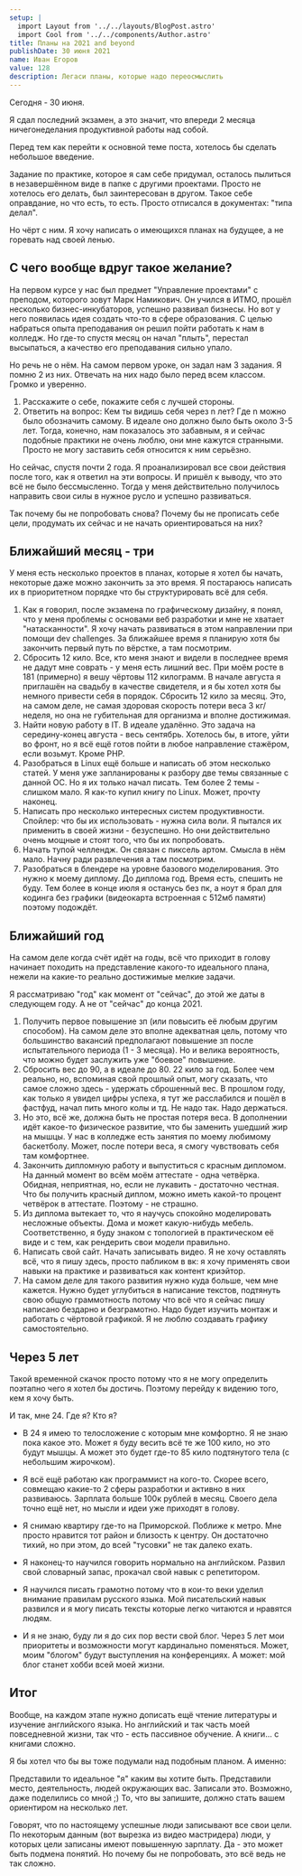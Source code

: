 ```yaml
---
setup: |
  import Layout from '../../layouts/BlogPost.astro'
  import Cool from '../../components/Author.astro'
title: Планы на 2021 and beyond
publishDate: 30 июня 2021
name: Иван Егоров
value: 128
description: Легаси планы, которые надо переосмыслить
---
```


Сегодня - 30 июня.

Я сдал последний экзамен, а это значит, что впереди 2 месяца ничегонеделания продуктивной работы над собой.

Перед тем как перейти к основной теме поста, хотелось бы сделать небольшое введение.

Задание по практике, которое я сам себе придумал, осталось пылиться в незавершённом виде в папке с другими проектами. Просто не хотелось его делать, был заинтересован в другом. Такое себе оправдание, но что есть, то есть. Просто отписался в документах: "типа делал".

Но чёрт с ним. Я хочу написать о имеющихся планах на будущее, а не горевать над своей ленью.

## С чего вообще вдруг такое желание?

На первом курсе у нас был предмет "Управление проектами" с преподом, которого зовут Марк Намикович. Он учился в ИТМО, прошёл несколько бизнес-инкубаторов, успешно развивал бизнесы. Но вот у него появилась идея создать что-то в сфере образования. С целью набраться опыта преподавания он решил пойти работать к нам в колледж. Но где-то спустя месяц он начал "плыть", перестал высыпаться, а качество его преподавания сильно упало.

Но речь не о нём. На самом первом уроке, он задал нам 3 задания. Я помню 2 из них. Отвечать на них надо было перед всем классом. Громко и уверенно.

1. Расскажите о себе, покажите себя с лучшей стороны.
2. Ответить на вопрос: Кем ты видишь себя через n лет? Где n можно было обозначить самому. В идеале оно должно было быть около 3-5 лет.
Тогда, конечно, нам показалось это забавным, я и сейчас подобные практики не очень люблю, они мне кажутся странными. Просто не могу заставить себя относится к ним серьёзно.

Но сейчас, спустя почти 2 года. Я проанализировал все свои действия после того, как я ответил на эти вопросы. И пришёл к выводу, что это всё не было бессмысленно. Тогда у меня действительно получилось направить свои силы в нужное русло и успешно развиваться.

Так почему бы не попробовать снова? Почему бы не прописать себе цели, продумать их сейчас и не начать ориентироваться на них?

## Ближайший месяц - три

У меня есть несколько проектов в планах, которые я хотел бы начать, некоторые даже можно закончить за это время. Я постараюсь написать их в приоритетном порядке что бы структурировать всё для себя.

1. Как я говорил, после экзамена по графическому дизайну, я понял, что у меня проблемы с основами веб разработки и мне не хватает "натасканности". Я хочу начать развиваться в этом направлении при помощи dev challenges. За ближайшее время я планирую хотя бы закончить первый путь по вёрстке, а там посмотрим.
2. Сбросить 12 кило. Все, кто меня знают и видели в последнее время не дадут мне соврать - у меня есть лишний вес. При моём росте в 181 (примерно) я вешу чёртовы 112 килограмм. В начале августа я приглашён на свадьбу в качестве свидетеля, и я бы хотел хотя бы немного привести себя в порядок. Сбросить 12 кило за месяц. Это, на самом деле, не самая здоровая скорость потери веса 3 кг/неделя, но она не губительная для организма и вполне достижимая.
3. Найти новую работу в IT. В идеале удалённо. Это задача на середину-конец августа - весь сентябрь. Хотелось бы, в итоге, уйти во фронт, но я всё ещё готов пойти в любое направление стажёром, если возьмут. Кроме PHP.
4. Разобраться в Linux ещё больше и написать об этом несколько статей. У меня уже запланированы к разбору две темы связанные с данной ОС. Но я их только начал писать. Тем более 2 темы - слишком мало. Я как-то купил книгу по Linux. Может, прочту наконец.
5. Написать про несколько интересных систем продуктивности. Спойлер: что бы их использовать - нужна сила воли. Я пытался их применить в своей жизни - безуспешно. Но они действительно очень мощные и стоят того, что бы их попробовать.
6. Начать тупой челлендж. Он связан с пиксель артом. Смысла в нём мало. Начну ради развлечения а там посмотрим.
7. Разобраться в блендере на уровне базового моделирования. Это нужно к моему диплому. До диплома год. Время есть, спешить не буду. Тем более в конце июля я останусь без пк, а ноут я брал для кодинга без графики (видеокарта встроенная с 512мб памяти) поэтому подождёт.

## Ближайший год

На самом деле когда счёт идёт на годы, всё что приходит в голову начинает походить на представление какого-то идеального плана, нежели на какие-то реально достижимые мелкие задачи.

Я рассматриваю "год" как момент от "сейчас", до этой же даты в следующем году. А не от "сейчас" до конца 2021.

1. Получить первое повышение зп (или повысить её любым другим способом). На самом деле это вполне адекватная цель, потому что большинство вакансий предполагают повышение зп после испытательного периода (1 - 3 месяца). Но и велика вероятность, что можно будет заслужить уже "боевое" повышение.
2. Сбросить вес до 90, а в идеале до 80. 22 кило за год. Более чем реально, но, вспоминая свой прошлый опыт, могу сказать, что самое сложно здесь - удержать сброшенный вес. В прошлом году, как только я увидел цифры успеха, я тут же расслабился и пошёл в фастфуд, начал пить много колы и тд. Не надо так. Надо держаться.
3. Но это, всё же, должна быть не простая потеря веса. В дополнении идёт какое-то физическое развитие, что бы заменить ушедший жир на мышцы. У нас в колледже есть занятия по моему любимому баскетболу. Может, после потери веса, я смогу чувствовать себя там комфортнее.
4. Закончить дипломную работу и выпуститься с красным дипломом. На данный момент во всём моём аттестате - одна четвёрка. Обидная, неприятная, но, если не лукавить - достаточно честная. Что бы получить красный диплом, можно иметь какой-то процент четвёрок в аттестате. Поэтому - не страшно.
5. Из диплома вытекает то, что я научусь спокойно моделировать несложные объекты. Дома и может какую-нибудь мебель. Соответственно, я буду знаком с топологией в практическом её виде и с тем, как рендерить свои модели правильно.
6. Написать свой сайт. Начать записывать видео. Я не хочу оставлять всё, что я пишу здесь, просто пабликом в вк: я хочу применять свои навыки на практике и развиваться как контент криэйтор.
7. На самом деле для такого развития нужно куда больше, чем мне кажется. Нужно будет углубиться в написание текстов, подтянуть свою общую граммотность потому что всё что я сейчас пишу написано бездарно и безграмотно. Надо будет изучить монтаж и работать с чёртовой графикой. Я не люблю создавать графику самостоятельно.

## Через 5 лет

Такой временной скачок просто потому что я не могу определить поэтапно чего я хотел бы достичь. Поэтому перейду к видению того, кем я хочу быть.

И так, мне 24. Где я? Кто я?

- В 24 я имею то телосложение с которым мне комфортно. Я не знаю пока какое это. Может я буду весить всё те же 100 кило, но это будут мышцы. А может это будет где-то 85 кило подтянутого тела (с небольшим жирочком).

- Я всё ещё работаю как программист на кого-то. Скорее всего, совмещаю какие-то 2 сферы разработки и активно в них развиваюсь. Зарплата больше 100к рублей в месяц. Своего дела точно ещё нет, но мысли и идеи уже приходят в голову.

- Я снимаю квартиру где-то на Приморской. Поближе к метро. Мне просто нравится тот район и близость к центру. Он достаточно тихий, но при этом, до всей "тусовки" не так далеко ехать.

- Я наконец-то научился говорить нормально на английском. Развил свой словарный запас, прокачал свой навык с репетитором.

- Я научился писать грамотно потому что в кои-то веки уделил внимание правилам русского языка. Мой писательский навык развился и я могу писать тексты которые легко читаются и нравятся людям.

- И я не знаю, буду ли я до сих пор вести свой блог. Через 5 лет мои приоритеты и возможности могут кардинально поменяться. Может, моим "блогом" будут выступления на конференциях. А может: мой блог станет хобби всей моей жизни.

## Итог

Вообще, на каждом этапе нужно дописать ещё чтение литературы и изучение английского языка. Но английский и так часть моей повседневной жизни, так что - есть пассивное обучение. А книги... с книгами сложно.

Я бы хотел что бы вы тоже подумали над подобным планом. А именно:

Представили то идеальное "я" каким вы хотите быть.
Представили место, деятельность, людей окружающих вас.
Записали это.
Возможно, даже поделились со мной ;)
То, что вы запишите, должно стать вашем ориентиром на несколько лет.

Говорят, что по настоящему успешные люди записывают все свои цели. По некоторым данным (вот вырезка из видео мастридера) люди, у которых цели записаны имеют повышенную зарплату. Да - это может быть подмена понятий. Но почему бы не попробовать, это всё ведь не так сложно.
